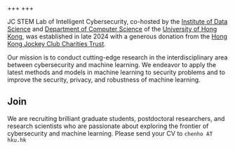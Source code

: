 +++
+++

JC STEM Lab of Intelligent Cybersecurity, co-hosted by the [Institute of Data Science](https://datascience.hku.hk) and [Department of Computer Science](https://www.cs.hku.hk) of the [University of Hong Kong](https://hku.hk), was established in late 2024 with a generous donation from the [Hong Kong Jockey Club Charities Trust](https://charities.hkjc.com/charities/english/charities-trust/index.aspx).

Our mission is to conduct cutting-edge research in the interdisciplinary area between cybersecurity and machine learning. We endeavor to apply the latest methods and models in machine learning to security problems and to improve the security, privacy, and robustness of machine learning.

## Join

We are recruiting brilliant graduate students, postdoctoral researchers, and research scientists who are passionate about exploring the frontier of cybersecurity and machine learning. Please send your CV to `chenho AT hku.hk`

